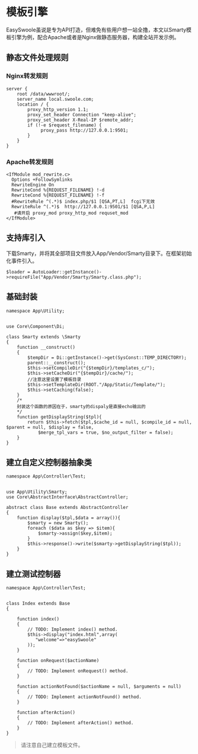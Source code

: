# 模板引擎
EasySwoole虽说是专为API打造，但难免有些用户想一站全撸，本文以Smarty模板引擎为例，配合Apache或者是Nginx做静态服务器，构建全站开发示例。
## 静态文件处理规则
### Nginx转发规则
```
server {
    root /data/wwwroot/;
    server_name local.swoole.com;
    location / {
        proxy_http_version 1.1;
        proxy_set_header Connection "keep-alive";
        proxy_set_header X-Real-IP $remote_addr;
        if (!-e $request_filename) {
             proxy_pass http://127.0.0.1:9501;
        }
    }
}
```
### Apache转发规则
```
<IfModule mod_rewrite.c>
  Options +FollowSymlinks
  RewriteEngine On
  RewriteCond %{REQUEST_FILENAME} !-d
  RewriteCond %{REQUEST_FILENAME} !-f
  #RewriteRule ^(.*)$ index.php/$1 [QSA,PT,L]  fcgi下无效
  RewriteRule ^(.*)$  http://127.0.0.1:9501/$1 [QSA,P,L]
   #请开启 proxy_mod proxy_http_mod requset_mod
</IfModule>
```

## 支持库引入
下载Smarty，并将其全部项目文件放入App/Vendor/Smarty目录下。在框架初始化事件引入。
```
$loader = AutoLoader::getInstance()->requireFile("App/Vendor/Smarty/Smarty.class.php");
```

## 基础封装
```
namespace App\Utility;


use Core\Component\Di;

class Smarty extends \Smarty
{
    function __construct()
    {
        $tempDir = Di::getInstance()->get(SysConst::TEMP_DIRECTORY);
        parent::__construct();
        $this->setCompileDir("{$tempDir}/templates_c/");
        $this->setCacheDir("{$tempDir}/cache/");
        //注意这里设置了模板目录
        $this->setTemplateDir(ROOT."/App/Static/Template/");
        $this->setCaching(false);
    }
    /*
    封装这个函数的原因在于，smarty的dispaly是直接echo输出的
    */
    function getDisplayString($tpl){
        return $this->fetch($tpl,$cache_id = null, $compile_id = null, $parent = null, $display = false,
            $merge_tpl_vars = true, $no_output_filter = false);
    }
}
```
## 建立自定义控制器抽象类
```
namespace App\Controller\Test;


use App\Utility\Smarty;
use Core\AbstractInterface\AbstractController;

abstract class Base extends AbstractController
{
    function display($tpl,$data = array()){
        $smarty = new Smarty();
        foreach ($data as $key => $item){
            $smarty->assign($key,$item);
        }
        $this->response()->write($smarty->getDisplayString($tpl));
    }
}
```

## 建立测试控制器
```
namespace App\Controller\Test;


class Index extends Base
{

    function index()
    {
        // TODO: Implement index() method.
        $this->display("index.html",array(
           "welcome"=>"easySwoole" 
        ));
    }

    function onRequest($actionName)
    {
        // TODO: Implement onRequest() method.
    }

    function actionNotFound($actionName = null, $arguments = null)
    {
        // TODO: Implement actionNotFound() method.
    }

    function afterAction()
    {
        // TODO: Implement afterAction() method.
    }
}
```
>请注意自己建立模板文件。

<script>
    var _hmt = _hmt || [];
    (function() {
        var hm = document.createElement("script");
        hm.src = "https://hm.baidu.com/hm.js?4c8d895ff3b25bddb6fa4185c8651cc3";
        var s = document.getElementsByTagName("script")[0];
        s.parentNode.insertBefore(hm, s);
    })();
</script>
<script>
(function(){
    var bp = document.createElement('script');
    var curProtocol = window.location.protocol.split(':')[0];
    if (curProtocol === 'https') {
        bp.src = 'https://zz.bdstatic.com/linksubmit/push.js';        
    }
    else {
        bp.src = 'http://push.zhanzhang.baidu.com/push.js';
    }
    var s = document.getElementsByTagName("script")[0];
    s.parentNode.insertBefore(bp, s);
})();
</script>
